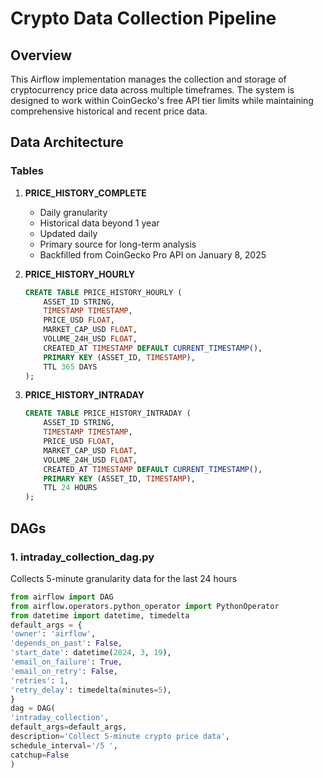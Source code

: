 # Crypto Data Collection Pipeline

## Overview
This Airflow implementation manages the collection and storage of cryptocurrency price data across multiple timeframes. The system is designed to work within CoinGecko's free API tier limits while maintaining comprehensive historical and recent price data.

## Data Architecture

### Tables

1. **PRICE_HISTORY_COMPLETE**
   - Daily granularity
   - Historical data beyond 1 year
   - Updated daily
   - Primary source for long-term analysis
   - Backfilled from CoinGecko Pro API on January 8, 2025

2. **PRICE_HISTORY_HOURLY**
   ```sql
   CREATE TABLE PRICE_HISTORY_HOURLY (
       ASSET_ID STRING,
       TIMESTAMP TIMESTAMP,
       PRICE_USD FLOAT,
       MARKET_CAP_USD FLOAT,
       VOLUME_24H_USD FLOAT,
       CREATED_AT TIMESTAMP DEFAULT CURRENT_TIMESTAMP(),
       PRIMARY KEY (ASSET_ID, TIMESTAMP),
       TTL 365 DAYS
   );
   ```

3. **PRICE_HISTORY_INTRADAY**
   ```sql
   CREATE TABLE PRICE_HISTORY_INTRADAY (
       ASSET_ID STRING,
       TIMESTAMP TIMESTAMP,
       PRICE_USD FLOAT,
       MARKET_CAP_USD FLOAT,
       VOLUME_24H_USD FLOAT,
       CREATED_AT TIMESTAMP DEFAULT CURRENT_TIMESTAMP(),
       PRIMARY KEY (ASSET_ID, TIMESTAMP),
       TTL 24 HOURS
   );
   ```

## DAGs

### 1. intraday_collection_dag.py
Collects 5-minute granularity data for the last 24 hours

```python
from airflow import DAG
from airflow.operators.python_operator import PythonOperator
from datetime import datetime, timedelta
default_args = {
'owner': 'airflow',
'depends_on_past': False,
'start_date': datetime(2024, 3, 19),
'email_on_failure': True,
'email_on_retry': False,
'retries': 1,
'retry_delay': timedelta(minutes=5),
}
dag = DAG(
'intraday_collection',
default_args=default_args,
description='Collect 5-minute crypto price data',
schedule_interval='/5 ',
catchup=False
)